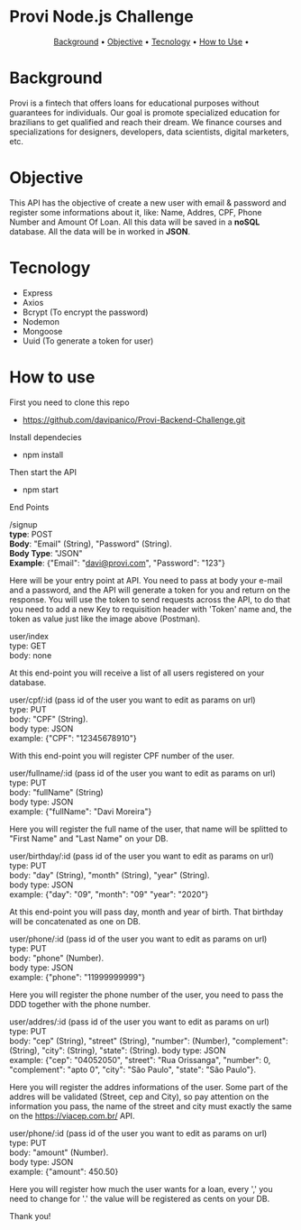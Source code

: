 # Provi Node.js Challenge

<p align="center">
 <a href="#background">Background</a> •
 <a href="#objective">Objective</a> • 
 <a href="#tecnology">Tecnology</a> • 
 <a href="#how to use">How to Use</a> • 
</p>

# Background

Provi is a fintech that offers loans for educational purposes without guarantees for individuals. Our goal is promote specialized education for brazilians to get qualified and reach their dream. We finance courses and specializations for designers, developers, data scientists, digital marketers, etc.

# Objective

This API has the objective of create a new user with email & password and register some informations about it, like: Name, Addres, CPF, Phone Number and Amount Of Loan. All this data will be saved in a **noSQL** database. All the data will be in worked in **JSON**.

# Tecnology

- Express 
- Axios
- Bcrypt (To encrypt the password)
- Nodemon
- Mongoose
- Uuid (To generate a token for user)

# How to use

First you need to clone this repo
 - https://github.com/davipanico/Provi-Backend-Challenge.git

Install dependecies
 - npm install

Then start the API
 - npm start

End Points

/signup</br>
**type**: POST</br>
**Body**: "Email" (String), "Password" (String).</br>
**Body Type**: "JSON"</br>
**Example**: {"Email": "davi@provi.com", "Password": "123"}</br>

Here will be your entry point at API. You need to pass at body your e-mail and a password, and the API will generate a token for you and return on the response. You will use the token to send requests across the API, to do that you need to add a new Key to requisition header with 'Token' name and, the token as value just like the image above (Postman).

user/index</br>
type: GET</br>
body: none</br>

At this end-point you will receive a list of all users registered on your database.

user/cpf/:id (pass id of the user you want to edit as params on url)</br>
type: PUT</br>
body: "CPF" (String).</br>
body type: JSON</br>
example: {"CPF": "12345678910"}</br>

With this end-point you will register CPF number of the user.

user/fullname/:id (pass id of the user you want to edit as params on url)</br>
type: PUT</br>
body: "fullName" (String)</br>
body type: JSON</br>
example: {"fullName": "Davi Moreira"}</br>

Here you will register the full name of the user, that name will be splitted to "First Name" and "Last Name" on your DB.

user/birthday/:id (pass id of the user you want to edit as params on url)</br>
type: PUT</br>
body: "day" (String), "month" (String), "year" (String).</br>
body type: JSON</br>
example: {"day": "09", "month": "09" "year": "2020"}</br>

At this end-point you will pass day, month and year of birth. That birthday will be concatenated as one on DB.

user/phone/:id (pass id of the user you want to edit as params on url)</br>
type: PUT</br>
body: "phone" (Number).</br>
body type: JSON</br>
example: {"phone": "11999999999"}</br>

Here you will register the phone number of the user, you need to pass the DDD together with the phone number.

user/addres/:id (pass id of the user you want to edit as params on url)</br>
type: PUT</br>
body: "cep" (String), "street" (String), "number": (Number), "complement": (String), "city": (String), "state": (String).
body type: JSON</br>
example: {"cep": "04052050", "street": "Rua Orissanga", "number": 0, "complement": "apto 0", "city": "São Paulo", "state": "São Paulo"}.

Here you will register the addres informations of the user. Some part of the addres will be validated (Street, cep and City), so pay attention on the information you pass, the name of the street and city must exactly the same on the https://viacep.com.br/ API.

user/phone/:id (pass id of the user you want to edit as params on url)</br>
type: PUT</br>
body: "amount" (Number).</br>
body type: JSON</br>
example: {"amount": 450.50}</br>

Here you will register how much the user wants for a loan, every ',' you need to change for '.' the value will be registered as cents on your DB.



Thank you!



